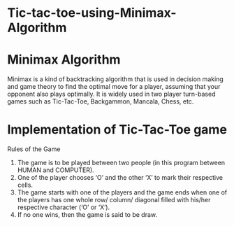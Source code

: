 # Tic-tac-toe-using-Minimax-Algorithm

# Minimax Algorithm

Minimax is a kind of backtracking algorithm that is used in decision making and game theory to find the optimal move for a player, assuming that your opponent also plays optimally. It is widely used in two player turn-based games such as Tic-Tac-Toe, Backgammon, Mancala, Chess, etc.
# Implementation of Tic-Tac-Toe game
Rules of the Game
1. The game is to be played between two people (in this program between HUMAN and COMPUTER).
2. One of the player chooses ‘O’ and the other ‘X’ to mark their respective cells.
3. The game starts with one of the players and the game ends when one of the players has one whole row/ column/ diagonal filled with his/her respective character (‘O’ or ‘X’).
4. If no one wins, then the game is said to be draw.
